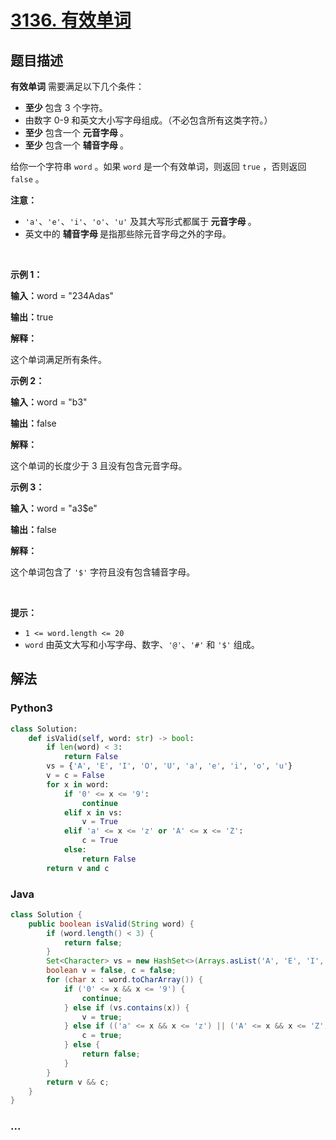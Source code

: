 # [3136. 有效单词](https://leetcode.cn/problems/valid-word)



## 题目描述

<!-- 这里写题目描述 -->

<p><strong>有效单词</strong> 需要满足以下几个条件：</p>

<ul>
	<li><strong>至少 </strong>包含 3 个字符。</li>
	<li>由数字 0-9 和英文大小写字母组成。（不必包含所有这类字符。）</li>
	<li><strong>至少</strong> 包含一个 <strong>元音字母 </strong>。</li>
	<li><strong>至少</strong> 包含一个 <strong>辅音字母 </strong>。</li>
</ul>

<p>给你一个字符串 <code>word</code> 。如果 <code>word</code> 是一个有效单词，则返回 <code>true</code> ，否则返回 <code>false</code> 。</p>

<p><strong>注意：</strong></p>

<ul>
	<li><code>'a'</code>、<code>'e'</code>、<code>'i'</code>、<code>'o'</code>、<code>'u'</code> 及其大写形式都属于<strong> 元音字母 </strong>。</li>
	<li>英文中的 <strong>辅音字母 </strong>是指那些除元音字母之外的字母。</li>
</ul>

<p>&nbsp;</p>

<p><strong class="example">示例 1：</strong></p>

<div class="example-block">
<p><strong>输入：</strong><span class="example-io">word = "234Adas"</span></p>

<p><strong>输出：</strong><span class="example-io">true</span></p>

<p><strong>解释：</strong></p>

<p>这个单词满足所有条件。</p>
</div>

<p><strong class="example">示例 2：</strong></p>

<div class="example-block">
<p><strong>输入：</strong><span class="example-io">word = "b3"</span></p>

<p><strong>输出：</strong><span class="example-io">false</span></p>

<p><strong>解释：</strong></p>

<p>这个单词的长度少于 3 且没有包含元音字母。</p>
</div>

<p><strong class="example">示例 3：</strong></p>

<div class="example-block">
<p><strong>输入：</strong><span class="example-io">word = "a3$e"</span></p>

<p><strong>输出：</strong><span class="example-io">false</span></p>

<p><strong>解释：</strong></p>

<p>这个单词包含了 <code>'$'</code> 字符且没有包含辅音字母。</p>
</div>

<p>&nbsp;</p>

<p><strong>提示：</strong></p>

<ul>
	<li><code>1 &lt;= word.length &lt;= 20</code></li>
	<li><code>word</code> 由英文大写和小写字母、数字、<code>'@'</code>、<code>'#'</code> 和 <code>'$'</code> 组成。</li>
</ul>


## 解法

<!-- 这里可写通用的实现逻辑 -->

<!-- tabs:start -->

### **Python3**

<!-- 这里可写当前语言的特殊实现逻辑 -->

```python
class Solution:
    def isValid(self, word: str) -> bool:
        if len(word) < 3:
            return False
        vs = {'A', 'E', 'I', 'O', 'U', 'a', 'e', 'i', 'o', 'u'}
        v = c = False
        for x in word:
            if '0' <= x <= '9':
                continue
            elif x in vs:
                v = True
            elif 'a' <= x <= 'z' or 'A' <= x <= 'Z':
                c = True
            else:
                return False
        return v and c
```

### **Java**

<!-- 这里可写当前语言的特殊实现逻辑 -->

```java
class Solution {
    public boolean isValid(String word) {
        if (word.length() < 3) {
            return false;
        }
        Set<Character> vs = new HashSet<>(Arrays.asList('A', 'E', 'I', 'O', 'U', 'a', 'e', 'i', 'o', 'u'));
        boolean v = false, c = false;
        for (char x : word.toCharArray()) {
            if ('0' <= x && x <= '9') {
                continue;
            } else if (vs.contains(x)) {
                v = true;  
            } else if (('a' <= x && x <= 'z') || ('A' <= x && x <= 'Z')) {
                c = true;
            } else {
                return false;
            }
        }
        return v && c;
    }
}
```

### **...**

```

```

<!-- tabs:end -->
